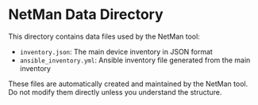 # NetMan Data Directory

This directory contains data files used by the NetMan tool:

- `inventory.json`: The main device inventory in JSON format
- `ansible_inventory.yml`: Ansible inventory file generated from the main inventory

These files are automatically created and maintained by the NetMan tool.
Do not modify them directly unless you understand the structure.